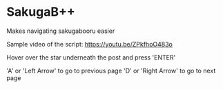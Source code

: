 # SakugaB++
Makes navigating sakugabooru easier

Sample video of the script: https://youtu.be/ZPkfhoO483o

Hover over the star underneath the post and press 'ENTER'

'A' or 'Left Arrow' to go to previous page
'D' or 'Right Arrow' to go to next page
